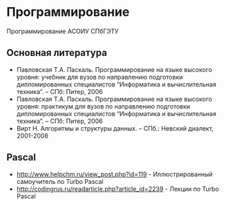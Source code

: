 Программирование 
================

Программирование АСОИУ СПбГЭТУ

Основная литература
-------------------
* Павловская Т.А. Паскаль. Программирование на языке высокого уровня: учебник для вузов по направлению подготовки дипломированных специалистов “Информатика и вычислительная техника”. – СПб: Питер, 2006 
* Павловская Т.А. Паскаль. Программирование на языке высокого уровня: практикум для вузов по направлению подготовки дипломированных специалистов “Информатика и вычислительная техника”. – СПб: Питер, 2006 
* Вирт Н.  Алгоритмы и структуры данных. – СПб.: Невский диалект, 2001-2008

Pascal 
------

* http://www.helpchm.ru/view_post.php?id=119 - Иллюстрированный самоучитель по Turbo Pascal 
* http://codingrus.ru/readarticle.php?article_id=2239 - Лекции по Turbo Pascal
